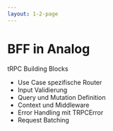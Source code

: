 ```yaml
---
layout: 1-2-page
---
```


# BFF in Analog
tRPC Building Blocks

<div class="text-sm">

* Use Case spezifische Router
* Input Validierung
* Query und Mutation Definition
* Context und Middleware
* Error Handling mit TRPCError
* Request Batching

</div>


<template v-slot:right>

<div class="p-8">

# tRPC

```typescript

export const messageBoardRouter = router({
  add: publicProcedure.input(
    z.object({
      author: z.string().min(3),
      title: z.string().min(3),
      message: z.string().min(3),
    })
  ).mutation(options => {
    messageBoard = produce(messageBoard, draft => {
      draft.push({
        ...options.input,
        id: draft.length,
    //...
  list: publicProcedure.query(() => getMessageBoard()),
});
// Definition des Application Routers       
export const appRouter = router({
    messageBoard: messageBoardRouter,
    // other Routers...
});
// export type definition of API
export type AppRouter = typeof appRouter;
```
</div>
 

</template>
